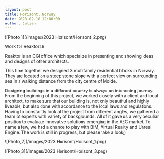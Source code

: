 ```yaml
---
layout: post  
title: Horisont, Norway
date: 2023-02-10 12:00:00
author: Julian
---
```

![Photo_1](/images/2023 Horisont/Horisont_2.png)

<!--excerpt-->

Work for Reaktor48

Reaktor is an CGI office which specialize in presenting and showing ideas and designs of other architects.

This time together we designed 3 multifamily residential blocks in Norway. They are located on a steep stone slope with a perfect view on surrounding sea in a walking distance from the city centre of Molde. 

Designing buildings in a different country is always an interesting journey. From the beginning of this project, we worked closely with a client and local architect, to make sure that our building is, not only beautiful and highly liveable, but also done with accordance to the local laws and regulations.
Having to constantly look at the project from different angles, we gathered a team of experts with variety of backgrounds. All of it gave us a very peculiar position to evaluate innovative solutions emerging in the AEC market. To name a few, we had a chance to play with BIM, Virtual Reality and Unreal Engine.
The work is still in progress, but please take a look;)

![Photo_2](/images/2023 Horisont/Horisont_1.png)

![Photo_3](/images/2023 Horisont/Horisont_3.png)